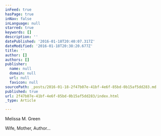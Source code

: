 ```yaml
---
inFeed: true
hasPage: true
inNav: false
inLanguage: null
starred: true
keywords: []
description: ''
datePublished: '2016-01-18T20:40:07.317Z'
dateModified: '2016-01-18T20:38:20.677Z'
title: ''
author: []
authors: []
publisher:
  name: null
  domain: null
  url: null
  favicon: null
sourcePath: _posts/2016-01-18-2f47b07e-41bf-4e6f-85bd-0b15af5dd283.md
published: true
url: 2f47b07e-41bf-4e6f-85bd-0b15af5dd283/index.html
_type: Article

---
```

Melissa M. Green

Wife, Mother, Author...